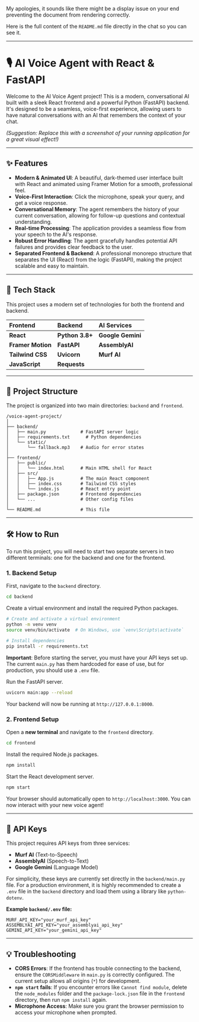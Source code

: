 My apologies, it sounds like there might be a display issue on your end preventing the document from rendering correctly.

Here is the full content of the `README.md` file directly in the chat so you can see it.

---

# 🎙️ AI Voice Agent with React & FastAPI

Welcome to the AI Voice Agent project\! This is a modern, conversational AI built with a sleek React frontend and a powerful Python (FastAPI) backend. It's designed to be a seamless, voice-first experience, allowing users to have natural conversations with an AI that remembers the context of your chat.

_(Suggestion: Replace this with a screenshot of your running application for a great visual effect\!)_

---

## ✨ Features

- **Modern & Animated UI**: A beautiful, dark-themed user interface built with React and animated using Framer Motion for a smooth, professional feel.
- **Voice-First Interaction**: Click the microphone, speak your query, and get a voice response.
- **Conversational Memory**: The agent remembers the history of your current conversation, allowing for follow-up questions and contextual understanding.
- **Real-time Processing**: The application provides a seamless flow from your speech to the AI's response.
- **Robust Error Handling**: The agent gracefully handles potential API failures and provides clear feedback to the user.
- **Separated Frontend & Backend**: A professional monorepo structure that separates the UI (React) from the logic (FastAPI), making the project scalable and easy to maintain.

---

## 🚀 Tech Stack

This project uses a modern set of technologies for both the frontend and backend.

| Frontend          | Backend         | AI Services       |
| :---------------- | :-------------- | :---------------- |
| **React**         | **Python 3.8+** | **Google Gemini** |
| **Framer Motion** | **FastAPI**     | **AssemblyAI**    |
| **Tailwind CSS**  | **Uvicorn**     | **Murf AI**       |
| **JavaScript**    | **Requests**    |                   |

---

## 📂 Project Structure

The project is organized into two main directories: `backend` and `frontend`.

```
/voice-agent-project/
│
├── backend/
│   ├── main.py             # FastAPI server logic
│   ├── requirements.txt      # Python dependencies
│   └── static/
│       └── fallback.mp3    # Audio for error states
│
├── frontend/
│   ├── public/
│   │   └── index.html      # Main HTML shell for React
│   ├── src/
│   │   ├── App.js          # The main React component
│   │   ├── index.css       # Tailwind CSS styles
│   │   └── index.js        # React entry point
│   ├── package.json        # Frontend dependencies
│   └── ...                 # Other config files
│
└── README.md               # This file
```

---

## 🛠️ How to Run

To run this project, you will need to start two separate servers in two different terminals: one for the backend and one for the frontend.

### 1\. Backend Setup

First, navigate to the `backend` directory.

```bash
cd backend
```

Create a virtual environment and install the required Python packages.

```bash
# Create and activate a virtual environment
python -m venv venv
source venv/bin/activate  # On Windows, use `venv\Scripts\activate`

# Install dependencies
pip install -r requirements.txt
```

**Important**: Before starting the server, you must have your API keys set up. The current `main.py` has them hardcoded for ease of use, but for production, you should use a `.env` file.

Run the FastAPI server.

```bash
uvicorn main:app --reload
```

Your backend will now be running at `http://127.0.0.1:8000`.

### 2\. Frontend Setup

Open a **new terminal** and navigate to the `frontend` directory.

```bash
cd frontend
```

Install the required Node.js packages.

```bash
npm install
```

Start the React development server.

```bash
npm start
```

Your browser should automatically open to `http://localhost:3000`. You can now interact with your new voice agent\!

---

## 🔑 API Keys

This project requires API keys from three services:

- **Murf AI** (Text-to-Speech)
- **AssemblyAI** (Speech-to-Text)
- **Google Gemini** (Language Model)

For simplicity, these keys are currently set directly in the `backend/main.py` file. For a production environment, it is highly recommended to create a `.env` file in the `backend` directory and load them using a library like `python-dotenv`.

**Example `backend/.env` file:**

```
MURF_API_KEY="your_murf_api_key"
ASSEMBLYAI_API_KEY="your_assemblyai_api_key"
GEMINI_API_KEY="your_gemini_api_key"
```

---

## 💡 Troubleshooting

- **CORS Errors**: If the frontend has trouble connecting to the backend, ensure the `CORSMiddleware` in `main.py` is correctly configured. The current setup allows all origins (`*`) for development.
- **`npm start` fails**: If you encounter errors like `Cannot find module`, delete the `node_modules` folder and the `package-lock.json` file in the `frontend` directory, then run `npm install` again.
- **Microphone Access**: Make sure you grant the browser permission to access your microphone when prompted.
